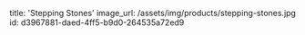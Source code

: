 title: 'Stepping Stones'
image_url: /assets/img/products/stepping-stones.jpg
id: d3967881-daed-4ff5-b9d0-264535a72ed9
